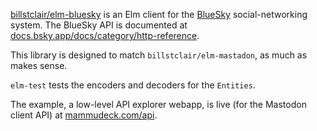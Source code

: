 [billstclair/elm-bluesky](https://package.elm-lang.org/packages/billstclair/elm-bluesky/latest) is an Elm client for the [BlueSky](https://bsky.app/) social-networking system. The BlueSky API is documented at [docs.bsky.app/docs/category/http-reference](https://docs.bsky.app/docs/category/http-reference).

This library is designed to match `billstclair/elm-mastadon`, as much as makes sense.

`elm-test` tests the encoders and decoders for the `Entities`.

The example, a low-level API explorer webapp, is live (for the Mastodon client API) at [mammudeck.com/api](https://mammudeck.com/api/).
